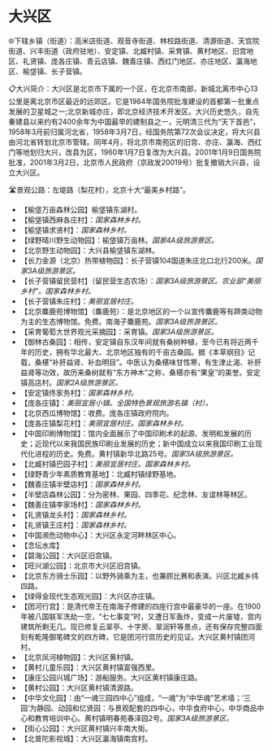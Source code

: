 # 大兴区    
🌐下辖乡镇（街道）：高米店街道、观音寺街道、林校路街道、清源街道、天宫院街道、兴丰街道（政府驻地）、安定镇、北臧村镇、采育镇、黄村地区、旧宫地区、礼贤镇、庞各庄镇、青云店镇、魏善庄镇、西红门地区、亦庄地区、瀛海地区、榆垡镇、长子营镇。    

📋大兴简介：大兴区是北京市下属的一个区，在北京市南部，新城北离市中心13公里是离北京市区最近的远郊区。它是1984年国务院批准建设的首都第一批重点发展的卫星城之一;北京新城亦庄，即北京经济技术开发区。大兴历史悠久，自先秦建县以来约有2400余年为中国最早的建制县之一，元明清三代为“天下首邑”，1958年3月前归属河北省，1958年3月7日，经国务院第72次会议决定，将大兴县由河北省转划北京市管辖。同年4月，将北京市南苑区的旧宫、亦庄、瀛海、西红门等地划归大兴，改县为区，1960年1月7日复改为大兴县。2001年1月9日国务院批准，2001年3月2日，北京市人民政府（京政发20019号）批复撤销大兴县，设立大兴区。   
  
🛣️景观公路：左堤路（梨花村），北京十大“最美乡村路”。   

* 【榆垡万亩森林公园】榆垡镇东湖村。   
* 【榆垡镇西麻各庄村】：*国家森林乡村。*  
* 【榆垡镇求贤村】：*国家森林乡村。*  
* 【绿野晴川野生动物园】：榆垡镇万亩林。*国家4A级旅游景区。*  
* 【北京野生动物园】：大兴县榆垡镇东湖林。   
* 【长力金源（北京）热带植物园】：长子营镇104国道朱庄北口北行200米。*国家3A级旅游景区。*  
* 【长子营镇留民营村】（留民营生态农场）：*国家3A级旅游景区。农业部“美丽乡村”。国家森林乡村。*  
* 【长子营镇朱庄村】：*美丽宜居村庄。*  
* 【北京麋鹿苑博物馆】（麋鹿苑）：是北京地区的一个以宣传麋鹿等有蹄类动物为主的生态博物馆。免费。南海子麋鹿苑。*国家3A级旅游景区。*  
* 【采育葡萄大世界观光采摘园】：采育镇。*国家3A级旅游景区。*  
* 【御林古桑园】：相传，安定镇自东汉年间就有桑树种植，至今已有将近两千年的历史，拥有华北最大、北京地区独有的千亩古桑园。据《本草纲目》记载，桑椹“补肝益肾、补血明目”。中医认为桑椹味甘性寒，有生津止渴、补肝益肾等功效，故历来桑树就有“东方神木”之称，桑椹亦有“果皇”的美誉。安定镇高店村。*国家2A级旅游景区。*  
* 【安定镇佟家务村】：*国家森林乡村。*  
* 【庞各庄镇】：*美丽宜居小镇。全国特色景观旅游名镇（村）。*  
* 【北京西瓜博物馆】：收费。庞各庄镇政府院内。   
* 【庞各庄镇梨花村】：*美丽宜居村庄。国家森林乡村。*  
* 【中国印刷博物馆】：馆内全面展示了中国印刷术的起源、发明和发展的历史；近现代以来我国民族印刷业发展的历史；新中国成立以来我国印刷工业现代化进程的历史。免费。黄村镇新华北路25号。*国家3A级旅游景区。*  
* 【北臧村镇巴园子村】：*美丽宜居村庄。国家森林乡村。*  
* 【绿野青少年素质教育基地】：北臧村镇绿野基地。   
* 【魏善庄镇半壁店村】：*国家森林乡村。*  
* 【半壁店森林公园】：分为密林、果园、四季花、纪念林、友谊林等林区。   
* 【魏善庄镇李家场村】：*国家森林乡村。*  
* 【礼贤镇龙头村】：*国家森林乡村。*  
* 【礼贤镇王庄村】：*国家森林乡村。*  
* 【中国濒危动物中心】：大兴区永定河畔林区中心。   
* 【念坛水库】  
* 【碧海公园】：大兴区旧宫镇。   
* 【旺兴湖公园】：北京市大兴区旧宫镇。   
* 【北京东方骑士乐园】：以野外骑乘为主，也兼顾比赛和表演。兴区北臧乡纬四路。   
* 【绿得金现代生态观光园】：大兴区亦庄镇。   
* 【团河行宫】：是清代帝王在南海子修建的四座行宫中最豪华的一座。在1900年被八国联军洗劫一空，“七七事变”时，又遭日军轰炸，变成一片废墟，宫内建筑所剩无几。现已修复云翠亭、十字房、翠润轩等景点，还有保存完整四面刻有乾隆御笔碑文的四方碑，它是团河行宫历史的见证。大兴区黄村镇团河村。   
* 【北京凤河植物园】：大兴区黄村镇。   
* 【黄村儿童乐园】：大兴区黄村镇富强西里。   
* 【康庄公园兴城广场】：游船服务。大兴区黄村镇康庄路。   
* 【黄村公园】：大兴区黄村镇清源路。   
* 【中华文化园】：由“一魂三园四中心”组成，“一魂”为“中华魂”艺术墙；‘三园’为静园、动园和忆贤园：与景观配套的四中心，中华食府中心，中华商品中心和教育培训中心。黄村镇明春苑春泽园2号。*国家3A级旅游景区。*  
* 【街心公园】：大兴区黄村镇兴丰南大街。   
* 【北普陀影视城】：大兴区瀛海镇南宫村。  